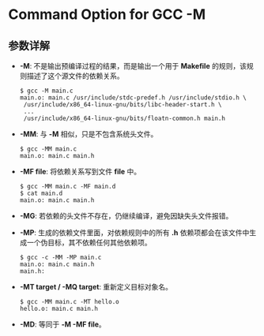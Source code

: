 # Command Option for GCC -M

## 参数详解

 - **-M**: 不是输出预编译过程的结果，而是输出一个用于 **Makefile** 的规则，该规则描述了这个源文件的依赖关系。

    ```
    $ gcc -M main.c
    main.o: main.c /usr/include/stdc-predef.h /usr/include/stdio.h \
     /usr/include/x86_64-linux-gnu/bits/libc-header-start.h \
     ...
     /usr/include/x86_64-linux-gnu/bits/floatn-common.h main.h
    ```

 - **-MM**: 与 **-M** 相似，只是不包含系统头文件。

    ```
    $ gcc -MM main.c
    main.o: main.c main.h
    ```

 - **-MF file**: 将依赖关系写到文件 **file** 中。

    ```
    $ gcc -MM main.c -MF main.d
    $ cat main.d
    main.o: main.c main.h
    ```

 - **-MG**: 若依赖的头文件不存在，仍继续编译，避免因缺失头文件报错。‌

 - **-MP**: 生成的依赖文件里面，对依赖规则中的所有 **.h** 依赖项都会在该文件中生成一个伪目标，其不依赖任何其他依赖项。

    ```
    $ gcc -c -MM -MP main.c
    main.o: main.c main.h
    main.h:
    ```

 - **-MT target / -MQ target**: 重新定义目标对象名。

    ```
    $ gcc -MM main.c -MT hello.o
    hello.o: main.c main.h
    ```

 - **-MD**: 等同于 **-M -MF file**。
